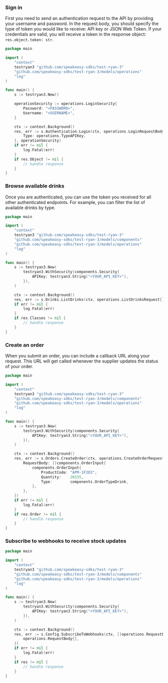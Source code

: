 <!-- Start SDK Example Usage [usage] -->
### Sign in

First you need to send an authentication request to the API by providing your username and password.
In the request body, you should specify the type of token you would like to receive: API key or JSON Web Token.
If your credentials are valid, you will receive a token in the response object: `res.object.token: str`.

```go
package main

import (
	"context"
	testryan3 "github.com/speakeasy-sdks/test-ryan-3"
	"github.com/speakeasy-sdks/test-ryan-3/models/operations"
	"log"
)

func main() {
	s := testryan3.New()

	operationSecurity := operations.LoginSecurity{
		Password: "<PASSWORD>",
		Username: "<USERNAME>",
	}

	ctx := context.Background()
	res, err := s.Authentication.Login(ctx, operations.LoginRequestBody{
		Type: operations.TypeAPIKey,
	}, operationSecurity)
	if err != nil {
		log.Fatal(err)
	}
	if res.Object != nil {
		// handle response
	}
}

```

### Browse available drinks

Once you are authenticated, you can use the token you received for all other authenticated endpoints.
For example, you can filter the list of available drinks by type.

```go
package main

import (
	"context"
	testryan3 "github.com/speakeasy-sdks/test-ryan-3"
	"github.com/speakeasy-sdks/test-ryan-3/models/components"
	"github.com/speakeasy-sdks/test-ryan-3/models/operations"
	"log"
)

func main() {
	s := testryan3.New(
		testryan3.WithSecurity(components.Security{
			APIKey: testryan3.String("<YOUR_API_KEY>"),
		}),
	)

	ctx := context.Background()
	res, err := s.Drinks.ListDrinks(ctx, operations.ListDrinksRequest{})
	if err != nil {
		log.Fatal(err)
	}
	if res.Classes != nil {
		// handle response
	}
}

```

### Create an order

When you submit an order, you can include a callback URL along your request.
This URL will get called whenever the supplier updates the status of your order.

```go
package main

import (
	"context"
	testryan3 "github.com/speakeasy-sdks/test-ryan-3"
	"github.com/speakeasy-sdks/test-ryan-3/models/components"
	"github.com/speakeasy-sdks/test-ryan-3/models/operations"
	"log"
)

func main() {
	s := testryan3.New(
		testryan3.WithSecurity(components.Security{
			APIKey: testryan3.String("<YOUR_API_KEY>"),
		}),
	)

	ctx := context.Background()
	res, err := s.Orders.CreateOrder(ctx, operations.CreateOrderRequest{
		RequestBody: []components.OrderInput{
			components.OrderInput{
				ProductCode: "APM-1F2D3",
				Quantity:    26535,
				Type:        components.OrderTypeDrink,
			},
		},
	})
	if err != nil {
		log.Fatal(err)
	}
	if res.Order != nil {
		// handle response
	}
}

```

### Subscribe to webhooks to receive stock updates

```go
package main

import (
	"context"
	testryan3 "github.com/speakeasy-sdks/test-ryan-3"
	"github.com/speakeasy-sdks/test-ryan-3/models/components"
	"github.com/speakeasy-sdks/test-ryan-3/models/operations"
	"log"
)

func main() {
	s := testryan3.New(
		testryan3.WithSecurity(components.Security{
			APIKey: testryan3.String("<YOUR_API_KEY>"),
		}),
	)

	ctx := context.Background()
	res, err := s.Config.SubscribeToWebhooks(ctx, []operations.RequestBody{
		operations.RequestBody{},
	})
	if err != nil {
		log.Fatal(err)
	}
	if res != nil {
		// handle response
	}
}

```
<!-- End SDK Example Usage [usage] -->